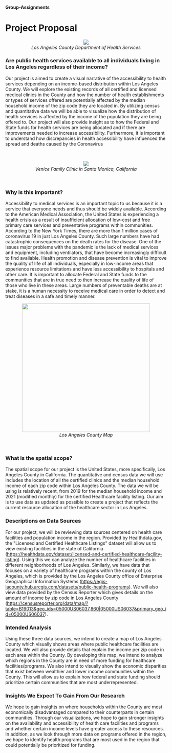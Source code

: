 #### Group-Assignments
# Project Proposal
<p align= "center">
    <img src="https://upload.wikimedia.org/wikipedia/en/c/c4/Los_Angeles_County_Department_of_Health_Services_seal.png" >
  <br><i>
    Los Angeles County Department of Health Services
  </i>
      </p>
  
  
### Are public health services available to all individuals living in Los Angeles regardless of their income? 
Our project is aimed to create a visual narrative of the accessibility to health services depending on an income-based distribution within Los Angeles County. We will explore the existing records of all certified and licensed medical clinics in the County and how the number of health establishments or types of services offered are potentially affected by the median household income of the zip code they are located in. By utilizing census and quantitative data we will be able to visualize how the distribution of health services is affected by the income of the population they are being offered to. Our project will also provide insight as to how the Federal and State funds for health services are being allocated and if there are improvements needed to increase accessibility.
Furthermore, it is important to understand how discrepancies in health accessibility have influenced the spread and deaths caused by the Coronavirus

<br>
<p align = "center">
  <img src= "https://centurycitynews-enki.s3.amazonaws.com/wp-content/uploads/2014/05/venice-family-clinic.jpg" >
  <br> <i> 
  Venice Family Clinic in Santa Monica, California
  </i>
       </p>
       <br>
       
       
### Why is this important?
Accessibility to medical services is an important topic to us because it is a service that everyone needs and thus should be widely available. According to the American Medical Association, the United States is experiencing a health crisis as a result of insufficient allocation of low-cost and free primary care services and preventative programs within communities. According to the New York Times, there are more than 1 million cases of coronavirus 19 in just Los Angeles County. Such large numbers have had catastrophic consequences on the death rates for the disease. One of the issues major problems with the pandemic is the lack of medical services and equipment, including ventilators, that have become increasingly difficult to find available. Health promotion and disease prevention is vital to improve the quality of life of all individuals, especially in low-income areas that experience resource limitations and have less accessibility to hospitals and other care. It is important to allocate Federal and State funds to the communities that are in true need to then increase the quality of life of those who live in these areas. Large numbers of preventable deaths are at stake, it is a human necessity to receive medical care in order to detect and treat diseases in a safe and timely manner. 
 <br>
<p align = "center">
  <img src= "http://ontheworldmap.com/usa/city/los-angeles/los-angeles-county-map.jpg" width = "400" height = "400">
  <br><i>
  Los Angeles County Map
  </i>
  </p>
  <br>
  
  
### What is the spatial scope?
The spatial scope for our project is the United States, more specifically, Los Angeles County in California. The quantitative and census data we will use includes the location of all the certified clinics and the median household income of each zip code within Los Angeles County. The data we will be using is relatively recent, from 2019 for the median household income and 2021 (modified monthly) for the certified Healthcare facility listing. Our aim is to use data as updated as possible to create a project that reflects the current resource allocation of the healthcare sector in Los Angeles. 


### Descriptions on Data Sources
For our project, we will be reviewing data sources centered on health care facilities and population income in the region. Provided by Healthdata.gov, the "Licensed and Certified Healthcare Listings" dataset will allow us to view existing facilities in the state of California (https://healthdata.gov/dataset/licensed-and-certified-healthcare-facility-listing). Using this we can analyze the number of healthcare facilities in different neighborhoods of Los Angeles. Similarly, we have data that focuses on a variety of healthcare programs within the county of Los Angeles, which is provided by the Los Angeles County office of Enterprise Geographical Information Systems (https://egis-lacounty.hub.arcgis.com/datasets/public-health-programs). We will also view data provided by the Census Reporter which gives details on the amount of income by zip code in Los Angeles County (https://censusreporter.org/data/map/?table=B19013&geo_ids=05000US06037,860|05000US06037&primary_geo_id=05000US06037). 

### Intended Analysis
Using these three data sources, we intend to create a map of Los Angeles County which visually shows areas where public healthcare facilities are located. We will also provide details that explain the income per zip code in each area within the County. By developing this map, we intend to analyze which regions in the County are in need of more funding for healthcare facilities/programs. We also intend to visually show the economic disparities that exist between wealthier and lower income communities within the County. This will allow us to explain how federal and state funding should prioritize certain communities that are most underrepresented. 

### Insights We Expect To Gain From Our Research
We hope to gain insights on where households within the County are most economically disadvantaged compared to their counterparts in certain communities. Through our visualizations, we hope to gain stronger insights on the availability and accessibility of health care facilities and programs and whether certain income levels have greater access to these resources. In addition, as we look through more data on programs offered in the region, we hope to identify health programs that are most used in the region that could potentially be prioritized for funding. 
